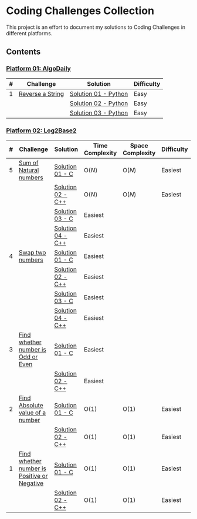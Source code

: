 # Coding Challenges Collection

This project is an effort to document my solutions to Coding Challenges in different platforms.

## Contents
    
### [Platform 01: AlgoDaily](/Platform-01-AlgoDaily)
| # | Challenge | Solution | Difficulty |
|---| --------- | -------- | ---------- |
|1|[Reverse a String](https://algodaily.com/challenges/reverse-a-string)|[Solution 01 - Python](/Platform-01-AlgoDaily/0001-reverse-a-string/reverse-a-string-solution-01.py)|Easy|
|||[Solution 02 - Python](/Platform-01-AlgoDaily/0001-reverse-a-string/reverse-a-string-solution-02.py)|Easy|
|||[Solution 03 - Python](/Platform-01-AlgoDaily/0001-reverse-a-string/reverse-a-string-solution-03.py)|Easy|


### [Platform 02: Log2Base2](/Platform-02-Log2Base2)
| # | Challenge | Solution | Time Complexity | Space Complexity | Difficulty |
|---| --------- | -------- | --------------- | ---------------- | ---------- |
|5|[Sum of Natural numbers](https://log2base2.com/courses/problem-solving-beginners/sum-of-natural-numbers-problem)|[Solution 01 - C](/Platform-02-Log2Base2/0005-sum-of-natural-numbers/sum-of-natural-numbers-solution-01.c)|O($N$)|O($N$)|Easiest|
|||[Solution 02 - C++](/Platform-02-Log2Base2/0005-sum-of-natural-numbers/sum-of-natural-numbers-solution-02.cpp)|O($N$)|O($N$)|Easiest|
|||[Solution 03 - C](/Platform-02-Log2Base2/0005-sum-of-natural-numbers/sum-of-natural-numbers-solution-03.c)|Easiest|
|||[Solution 04 - C++](/Platform-02-Log2Base2/0005-sum-of-natural-numbers/sum-of-natural-numbers-solution-04.cpp)|Easiest|
|4|[Swap two numbers](https://log2base2.com/courses/problem-solving-beginners/swap-two-numbers-problem)|[Solution 01 - C](/Platform-02-Log2Base2/0004-swap-two-numbers/swap-two-numbers-solution-01.c)|Easiest|
|||[Solution 02 - C++](/Platform-02-Log2Base2/0004-swap-two-numbers/swap-two-numbers-solution-02.cpp)|Easiest|
|||[Solution 03 - C](/Platform-02-Log2Base2/0004-swap-two-numbers/swap-two-numbers-solution-03.c)|Easiest|
|||[Solution 04 - C++](/Platform-02-Log2Base2/0004-swap-two-numbers/swap-two-numbers-solution-04.cpp)|Easiest|
|3|[Find whether number is Odd or Even](https://log2base2.com/courses/problem-solving-beginners/odd-or-even-problem)|[Solution 01 - C](/Platform-02-Log2Base2/0003-odd-or-even-number/odd-or-even-number-solution-01.c)|Easiest|
|||[Solution 02 - C++](/Platform-02-Log2Base2/0003-odd-or-even-number/odd-or-even-number-solution-02.cpp)|Easiest|
|2|[Find Absolute value of a number](https://log2base2.com/courses/problem-solving-beginners/absolute-value-of-a-number-problem)|[Solution 01 - C](/Platform-02-Log2Base2/0002-find-absolute-value-of-number/find-absolute-value-of-number-solution-01.c)|O($1$)|O($1$)|Easiest|
|||[Solution 02 - C++](/Platform-02-Log2Base2/0002-find-absolute-value-of-number/find-absolute-value-of-number-solution-02.cpp)|O($1$)|O($1$)|Easiest|
|1|[Find whether number is Positive or Negative](https://log2base2.com/courses/problem-solving-beginners/positive-or-negative-problem)|[Solution 01 - C](/Platform-02-Log2Base2/0001-find-positive-or-negative-number/find-positive-or-negative-number-solution-01.c)|O($1$)|O($1$)|Easiest|
|||[Solution 02 - C++](/Platform-02-Log2Base2/0001-find-positive-or-negative-number/find-positive-or-negative-number-solution-02.cpp)|O($1$)|O($1$)|Easiest|
